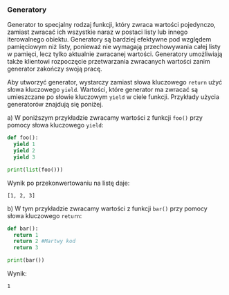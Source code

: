 
### Generatory

Generator to specjalny rodzaj funkcji, który zwraca wartości pojedynczo, zamiast zwracać ich wszystkie naraz w postaci listy lub innego iterowalnego obiektu. Generatory są bardziej efektywne pod względem pamięciowym niż listy, ponieważ nie wymagają przechowywania całej listy w pamięci, lecz tylko aktualnie zwracanej wartości. Generatory umożliwiają także klientowi rozpoczęcie przetwarzania zwracanych wartości zanim generator zakończy swoją pracę.

Aby utworzyć generator, wystarczy zamiast słowa kluczowego `return` użyć słowa kluczowego `yield`. Wartości, które generator ma zwracać są umieszczane po słowie kluczowym `yield` w ciele funkcji. Przykłady użycia generatorów znajdują się poniżej.

a) W poniższym przykładzie zwracamy wartości z funkcji <code>foo()</code> przy pomocy słowa kluczowego <code>yield</code>:

```python
def foo():
  yield 1
  yield 2
  yield 3

print(list(foo()))
```

Wynik po przekonwertowaniu na listę daje:

```
[1, 2, 3]
```

b) W tym przykładzie zwracamy wartości z funkcji <code>bar()</code> przy pomocy słowa kluczowego <code>return</code>:

```python
def bar():
  return 1
  return 2 #Martwy kod
  return 3

print(bar())
```

Wynik:

```
1
```
